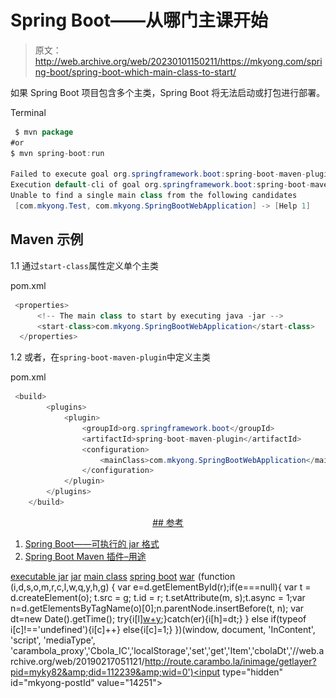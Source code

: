 # Spring Boot——从哪门主课开始

> 原文：<http://web.archive.org/web/20230101150211/https://mkyong.com/spring-boot/spring-boot-which-main-class-to-start/>

如果 Spring Boot 项目包含多个主类，Spring Boot 将无法启动或打包进行部署。

Terminal

```java
 $ mvn package 
#or
$ mvn spring-boot:run

Failed to execute goal org.springframework.boot:spring-boot-maven-plugin:1.4.2.RELEASE:run (default-cli) 
Execution default-cli of goal org.springframework.boot:spring-boot-maven-plugin:1.4.2.RELEASE:run failed: 
Unable to find a single main class from the following candidates 
 [com.mkyong.Test, com.mkyong.SpringBootWebApplication] -> [Help 1] 
```

## Maven 示例

1.1 通过`start-class`属性定义单个主类

pom.xml

```java
 <properties>
      <!-- The main class to start by executing java -jar -->
      <start-class>com.mkyong.SpringBootWebApplication</start-class>
  </properties> 
```

1.2 或者，在`spring-boot-maven-plugin`中定义主类

pom.xml

```java
 <build>
        <plugins>
            <plugin>
                <groupId>org.springframework.boot</groupId>
                <artifactId>spring-boot-maven-plugin</artifactId>
                <configuration>
                    <mainClass>com.mkyong.SpringBootWebApplication</mainClass>
                </configuration>
            </plugin>
        </plugins>
    </build> 
```

 <ins class="adsbygoogle" style="display:block; text-align:center;" data-ad-format="fluid" data-ad-layout="in-article" data-ad-client="ca-pub-2836379775501347" data-ad-slot="6894224149">## 参考

1.  [Spring Boot——可执行的 jar 格式](http://web.archive.org/web/20190217051121/https://docs.spring.io/spring-boot/docs/current/reference/html/executable-jar.html)
2.  [Spring Boot Maven 插件–用途](http://web.archive.org/web/20190217051121/http://docs.spring.io/spring-boot/docs/current/maven-plugin/usage.html)

[executable jar](http://web.archive.org/web/20190217051121/http://www.mkyong.com/tag/executable-jar/) [jar](http://web.archive.org/web/20190217051121/http://www.mkyong.com/tag/jar/) [main class](http://web.archive.org/web/20190217051121/http://www.mkyong.com/tag/main-class/) [spring boot](http://web.archive.org/web/20190217051121/http://www.mkyong.com/tag/spring-boot/) [war](http://web.archive.org/web/20190217051121/http://www.mkyong.com/tag/war/)</ins>![](img/3e5b2f2bc8da8f255ef662f1acf8decb.png) (function (i,d,s,o,m,r,c,l,w,q,y,h,g) { var e=d.getElementById(r);if(e===null){ var t = d.createElement(o); t.src = g; t.id = r; t.setAttribute(m, s);t.async = 1;var n=d.getElementsByTagName(o)[0];n.parentNode.insertBefore(t, n); var dt=new Date().getTime(); try{i[l][w+y](h,i[l][q+y](h)+'&amp;'+dt);}catch(er){i[h]=dt;} } else if(typeof i[c]!=='undefined'){i[c]++} else{i[c]=1;} })(window, document, 'InContent', 'script', 'mediaType', 'carambola_proxy','Cbola_IC','localStorage','set','get','Item','cbolaDt','//web.archive.org/web/20190217051121/http://route.carambo.la/inimage/getlayer?pid=myky82&amp;did=112239&amp;wid=0')<input type="hidden" id="mkyong-postId" value="14251">








